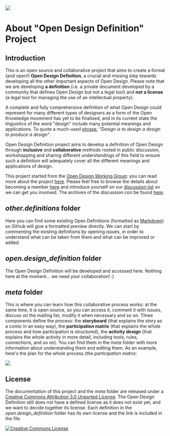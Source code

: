 <img src="http://farm8.staticflickr.com/7049/6938251063_d86aa44e23_b.jpg">


About "Open Design Definition" Project
======================================

Introduction
------------

This is an open source and collaborative project that aims to create a formal (and open!) **Open Design Definition**, a crucial and missing step towards developing all the other important aspects of Open Design. Please note that we are developing **a definition** (i.e. a private document developed by a community that defines Open Design but not a legal tool) and **not a license** (a legal tool for managing the use of an intellectual property).

A complete and fully comprehensive definition of what Open Design could represent for many different types of designers as a form of the Open Knowledge movement has yet to be finalised, and in its current state the linguistics of the word "design" include many potential meanings and applications. To quote a much-used [phrase](http://bit.ly/zCev5Y), *"Design is to design a design to produce a design"*.

Open Design Definition project aims to develop a definition of Open Design through **inclusive** and **collaborative** methods rooted in public discussion, workshopping and sharing different understandings of this field to ensure such a definition will adequately cover all the different meanings and applications of design.

This project started from the [Open Design Working Group](http://design.okfn.org): you can read more about the project [here](http://design.okfn.org/current-projects/).
Please feel free to browse the details about becoming a member [here](http://design.okfn.org/members) and introduce yourself on our [discussion list](http://lists.okfn.org/mailman/listinfo/opendesign) so we can get you involved. The archives of the discussion con be found [here](http://lists.okfn.org/pipermail/opendesign/).


*other.definitions* folder
--------------------------

Here you can find some existing Open Definitions (formatted as [Markdown](http://daringfireball.net/projects/markdown/syntax)) so Github will give a formatted preview directly. We can start by commenting the existing definitions by opening issues, in order to understand what can be taken from them and what can be improved or added.


*open.design_definition* folder
--------------------------------

The Open Design Definition will be developed and accessed here. Nothing here at the moment... we need your collaboration! :)


*meta* folder
-------------

This is where you can learn how this collaborative process works: at the same time, it is open source, so you can access it, comment it with issues, discuss on the mailing list, modify it when necessary and so on.
Three components define the process: the **storyboard** (that explains the story as a comic in an easy way), the **participation matrix** (that explains the whole process and how participation is structured), the **activity design** (that explains the whole activity in more detail, including tools, rules, connections, and so on). You can find them in the *meta* folder with more information about understanding them and editing them.
As an example, here's the plan for the whole process (the *participation matrix*:

<img src="https://github.com/OpenDesign-WorkingGroup/Open-Design-Definition/raw/master/meta/open.design_definition_participation.matrix.png">


License
-------
The documentation of this project and the *meta* folder are released under a <a rel="license" href="http://creativecommons.org/licenses/by/3.0/">Creative Commons Attribution 3.0 Unported License</a>.
The Open Design Definition still does not have a defined license as it does not exist yet, and we want to decide together its license.
Each definition in the *open.design_definition* folder has its own license and the link is included in the file.

<a rel="license" href="http://creativecommons.org/licenses/by/3.0/"><img alt="Creative Commons License" style="border-width:0" src="http://i.creativecommons.org/l/by/3.0/88x31.png" /></a><br />
